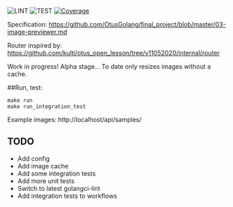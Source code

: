 ![LINT](https://github.com/avbru/image-previewer/workflows/lint/badge.svg)
![TEST](https://github.com/avbru/image-previewer/workflows/test/badge.svg)
[![Coverage](https://coveralls.io/repos/github/avbru/image-previewer/badge.svg?branch=master)](https://coveralls.io/github/avbru/image-previewer?branch=master)

Specification: https://github.com/OtusGolang/final_project/blob/master/03-image-previewer.md

Router inspired by: https://github.com/kulti/otus_open_lesson/tree/v11052020/internal/router

Work in progress! Alpha stage...
To date only resizes images without a cache.

##Run, test:
```
make run
make run_integration_test
```
Example images: http://localhost/api/samples/

## TODO
* Add config
* Add image cache
* Add some integration tests
* Add more unit tests
* Switch to latest golangci-lint
* Add integration tests to workflows